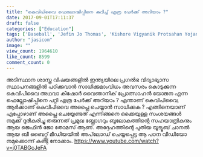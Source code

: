 ```yaml
---
title: "കെവിപിവൈ ഫെലോഷിപ്പിനെ കുറിച്ച് എത്ര പേര്‍ക്ക് അറിയാം ?"
date: 2017-09-01T17:11:37
draft: false
categories: ["Education"]
tags: ['Baseball', 'Jefin Jo Thomas', 'Kishore Vigyanik Protsahan Yojana', 'KVPY']
author: "jasicom"
image: ""
view_count: 1964610
like_count: 8599
comment_count: 0
---
```


അടിസ്ഥാന ശാസ്ത്ര വിഷയങ്ങളില്‍ ഇന്ത്യയിലെ പ്രഗല്‍ഭ വിദ്യാഭ്യാസ സ്ഥാപനങ്ങളില്‍ പഠിക്കുവാന്‍ സാധിക്കുമാംവിധം അവസരം കൊടുക്കുന്ന കെവിപിവൈ അഥവാ കിഷോര്‍ വൈഞാനിക് പ്രോത്സാഹന്‍ യോജന എന്ന ഫെല്ലോഷിപ്പിനെ പറ്റി എത്ര പേര്‍ക്ക് അറിയാം ? എന്താണ് കെവിപിവൈ, ആര്‍ക്കാണ് കെവിപിവൈ അപ്ലൈ ചെയ്യാന്‍ സാധിക്കുക ? എങ്ങിനെയാണ് എപ്പോഴാണ് അപ്ലൈ ചെയ്യേണ്ടത് എന്നിങ്ങനെ ഒക്കെയുള്ള സംശയങ്ങള്‍ നമുക്ക് ദുരീകരിച്ചു തരുന്നത് പ്രമുഖ ബ്ലോഗറും ബൂലോകത്തിന്റെ സഹയാത്രികനും ആയ ജെഫിന്‍ ജോ തോമസ്‌ ആണ്. അദ്ദേഹത്തിന്റെ പുതിയ യൂട്യൂബ് ചാനല്‍ ആയ ബീ ബൈറ്റ്സ് മീഡിയയില്‍ അപ്‌ലോഡ്‌ ചെയ്യപ്പെട്ട ആ പഠന വീഡിയോ നമുക്കൊന്ന് കണ്ടു നോക്കാം. https://www.youtube.com/watch?v=j0TABGcJeFA
